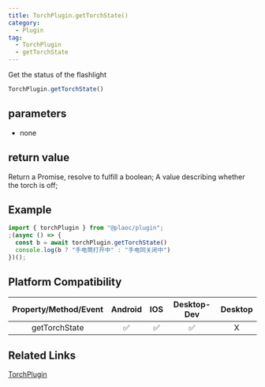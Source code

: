 ```yaml
---
title: TorchPlugin.getTorchState()
category:
  - Plugin 
tag:
  - TorchPlugin
  - getTorchState
---
```


Get the status of the flashlight

```js
TorchPlugin.getTorchState()
```

## parameters

  - none

## return value

  Return a Promise, resolve to fulfill a boolean;
  A value describing whether the torch is off;

## Example
```js
import { torchPlugin } from "@plaoc/plugin";
;(async () => {
  const b = await torchPlugin.getTorchState()
  console.log(b ? "手电筒打开中" : "手电同关闭中")
})();
```

## Platform Compatibility

| Property/Method/Event     | Android | IOS | Desktop-Dev | Desktop |
|:-------------------------:|:-------:|:---:|:-----------:|:-------:|
| getTorchState             | ✅       | ✅  | ✅          | X       |

## Related Links

[TorchPlugin](./index.md)


